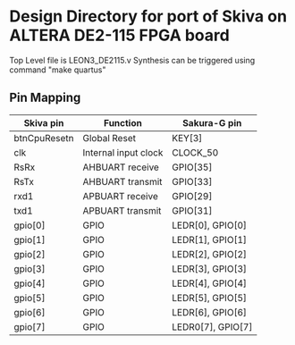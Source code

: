 # Design Directory for port of Skiva on  ALTERA DE2-115 FPGA board

Top Level file is LEON3_DE2115.v
Synthesis can be triggered using command "make quartus" 

## Pin Mapping

| Skiva pin     | Function                               | Sakura-G pin     |
|---------------|----------------------------------------|------------------|
| btnCpuResetn  | Global Reset                           | KEY[3]           |
| clk           | Internal input clock                   | CLOCK_50         |
| RsRx          | AHBUART receive                        | GPIO[35]         |
| RsTx          | AHBUART transmit                       | GPIO[33]         |
| rxd1          | APBUART receive                        | GPIO[29]         |
| txd1          | APBUART transmit                       | GPIO[31]         |
| gpio[0]       | GPIO                                   | LEDR[0], GPIO[0] |
| gpio[1]       | GPIO                                   | LEDR[1], GPIO[1] |
| gpio[2]       | GPIO                                   | LEDR[2], GPIO[2] |
| gpio[3]       | GPIO                                   | LEDR[3], GPIO[3] |
| gpio[4]       | GPIO                                   | LEDR[4], GPIO[4] |
| gpio[5]       | GPIO                                   | LEDR[5], GPIO[5] |
| gpio[6]       | GPIO                                   | LEDR[6], GPIO[6] |
| gpio[7]       | GPIO                                   | LEDR0[7], GPIO[7]|


